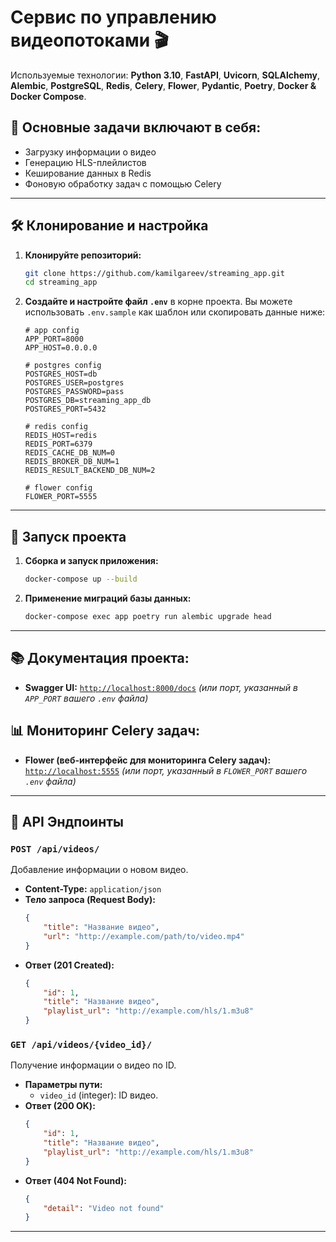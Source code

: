 # Сервис по управлению видеопотоками 🎬

Используемые технологии: **Python 3.10**, **FastAPI**, **Uvicorn**, **SQLAlchemy**, **Alembic**, **PostgreSQL**, **Redis**, **Celery**, **Flower**, **Pydantic**, **Poetry**, **Docker & Docker Compose**.

## 🚀 Основные задачи включают в себя:

-   Загрузку информации о видео
-   Генерацию HLS-плейлистов
-   Кеширование данных в Redis
-   Фоновую обработку задач с помощью Celery

---

## 🛠️ Клонирование и настройка

1.  **Клонируйте репозиторий:**
    ```bash
    git clone https://github.com/kamilgareev/streaming_app.git
    cd streaming_app
    ```

2.  **Создайте и настройте файл `.env`** в корне проекта. Вы можете использовать `.env.sample` как шаблон или скопировать данные ниже:
    ```env
    # app config
    APP_PORT=8000
    APP_HOST=0.0.0.0
    
    # postgres config
    POSTGRES_HOST=db
    POSTGRES_USER=postgres
    POSTGRES_PASSWORD=pass
    POSTGRES_DB=streaming_app_db
    POSTGRES_PORT=5432
    
    # redis config
    REDIS_HOST=redis
    REDIS_PORT=6379
    REDIS_CACHE_DB_NUM=0
    REDIS_BROKER_DB_NUM=1
    REDIS_RESULT_BACKEND_DB_NUM=2
    
    # flower config
    FLOWER_PORT=5555
    ```
---

## 🏁 Запуск проекта

1.  **Сборка и запуск приложения:**
    ```bash
    docker-compose up --build
    ```

2.  **Применение миграций базы данных:**
    ```bash
    docker-compose exec app poetry run alembic upgrade head
    ```

---

## 📚 Документация проекта:

-   **Swagger UI:**
    [`http://localhost:8000/docs`](http://localhost:8000/docs)
    *(или порт, указанный в `APP_PORT` вашего `.env` файла)*

## 📊 Мониторинг Celery задач:

-   **Flower (веб-интерфейс для мониторинга Celery задач):**
    [`http://localhost:5555`](http://localhost:5555)
    *(или порт, указанный в `FLOWER_PORT` вашего `.env` файла)*

---

## 🔌 API Эндпоинты

### `POST /api/videos/`
Добавление информации о новом видео.

-   **Content-Type:** `application/json`
-   **Тело запроса (Request Body):**
    ```json
    {
        "title": "Название видео",
        "url": "http://example.com/path/to/video.mp4"
    }
    ```
-   **Ответ (201 Created):**
    ```json
    {
        "id": 1,
        "title": "Название видео",
        "playlist_url": "http://example.com/hls/1.m3u8"
    }
    ```

### `GET /api/videos/{video_id}/`
Получение информации о видео по ID.

-   **Параметры пути:**
    -   `video_id` (integer): ID видео.
-   **Ответ (200 OK):**
    ```json
    {
        "id": 1,
        "title": "Название видео",
        "playlist_url": "http://example.com/hls/1.m3u8"
    }
    ```
-   **Ответ (404 Not Found):**
    ```json
    {
        "detail": "Video not found"
    }
    ```
---